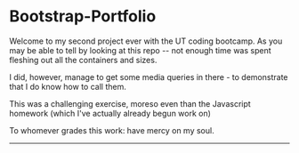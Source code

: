 # Bootstrap-Portfolio

Welcome to my second project ever with the UT coding bootcamp. As you may be able to tell by looking at this repo -- not enough time was spent fleshing out all the containers and sizes. 

I did, however, manage to get some media queries in there - to demonstrate that I do know how to call them. 

This was a challenging exercise, moreso even than the Javascript homework (which I've actually already begun work on)

To whomever grades this work: have mercy on my soul. 

----------------------------------------------------------------